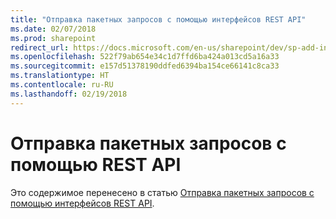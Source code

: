 ```yaml
---
title: "Отправка пакетных запросов с помощью интерфейсов REST API"
ms.date: 02/07/2018
ms.prod: sharepoint
redirect_url: https://docs.microsoft.com/en-us/sharepoint/dev/sp-add-ins/make-batch-requests-with-the-rest-apis/
ms.openlocfilehash: 522f79ab654e34c1d7ffd6ba424a013cd5a16a33
ms.sourcegitcommit: e157d51378190ddfed6394ba154ce66141c8ca33
ms.translationtype: HT
ms.contentlocale: ru-RU
ms.lasthandoff: 02/19/2018
---
```

# <a name="make-batch-requests-with-the-rest-apis"></a>Отправка пакетных запросов с помощью REST API

Это содержимое перенесено в статью [Отправка пакетных запросов с помощью интерфейсов REST API](../../sp-add-ins/make-batch-requests-with-the-rest-apis.md).